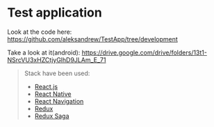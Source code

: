 <h1>Test application</h1> 

Look at the code here:
https://github.com/aleksandrew/TestApp/tree/development

Take a look at it(android):
https://drive.google.com/drive/folders/13t1-NSrcVU3xHZCtjyGlhD9JLAm_E_71

> Stack have been used:
> 
> * [React.js](https://reactjs.org/)
> * [React Native](https://reactnative.dev/)
> * [React Navigation](https://reactnavigation.org/)
> * [Redux](https://redux.js.org/)
> * [Redux Saga](https://redux-saga.js.org/)
